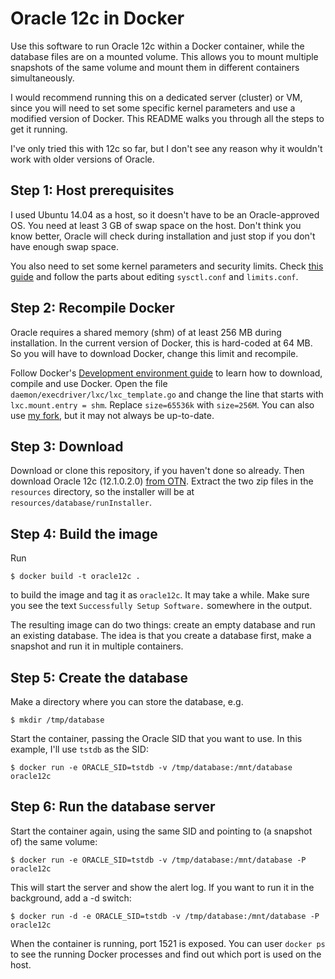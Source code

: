 Oracle 12c in Docker
====================

Use this software to run Oracle 12c within a Docker container, while the
database files are on a mounted volume. This allows you to mount multiple
snapshots of the same volume and mount them in different containers
simultaneously.

I would recommend running this on a dedicated server (cluster) or VM,
since you will need to set some specific kernel parameters and use a
modified version of Docker. This README walks you through all the steps
to get it running.

I've only tried this with 12c so far, but I don't see any reason why it
wouldn't work with older versions of Oracle.

## Step 1: Host prerequisites

I used Ubuntu 14.04 as a host, so it doesn't have to be an Oracle-approved
OS. You need at least 3 GB of swap space on the host. Don't think you know
better, Oracle will check during installation and just stop if you don't
have enough swap space.

You also need to set some kernel parameters and security limits. Check
[this guide](http://gemsofprogramming.wordpress.com/2013/09/19/installing-oracle-12c-on-ubuntu-12-04-64-bit-a-hard-journey-but-its-worth-it/)
and follow the parts about editing `sysctl.conf` and `limits.conf`.

## Step 2: Recompile Docker

Oracle requires a shared memory (shm) of at least 256 MB during installation.
In the current version of Docker, this is hard-coded at 64 MB. So you will
have to download Docker, change this limit and recompile.

Follow Docker's
[Development environment guide](https://docs.docker.com/contributing/devenvironment/)
to learn how to download, compile and use Docker. Open the file
`daemon/execdriver/lxc/lxc_template.go` and change the line that starts with
`lxc.mount.entry = shm`. Replace `size=65536k` with `size=256M`. You can also
use [my fork](https://github.com/rhopman/docker), but it may not always be
up-to-date.

## Step 3: Download

Download or clone this repository, if you haven't done so already. Then
download Oracle 12c (12.1.0.2.0)
[from OTN](http://www.oracle.com/technetwork/database/enterprise-edition/downloads/index.html).
Extract the two zip files in the `resources` directory, so the installer will
be at `resources/database/runInstaller`.

## Step 4: Build the image

Run

```
$ docker build -t oracle12c .
```

to build the image and tag it as `oracle12c`.
It may take a while. Make sure you see the text `Successfully Setup Software.`
somewhere in the output.

The resulting image can do two things: create an empty database and run an
existing database. The idea is that you create a database first, make a snapshot
and run it in multiple containers.

## Step 5: Create the database

Make a directory where you can store the database, e.g.

```
$ mkdir /tmp/database
```

Start the container, passing the Oracle SID that you want to use. In this example,
I'll use `tstdb` as the SID:

```
$ docker run -e ORACLE_SID=tstdb -v /tmp/database:/mnt/database oracle12c
```

## Step 6: Run the database server

Start the container again, using the same SID and pointing to (a snapshot of) the
same volume:

```
$ docker run -e ORACLE_SID=tstdb -v /tmp/database:/mnt/database -P oracle12c
```

This will start the server and show the alert log. If you want to run it in the
background, add a -d switch:

```
$ docker run -d -e ORACLE_SID=tstdb -v /tmp/database:/mnt/database -P oracle12c
```

When the container is running, port 1521 is exposed. You can user `docker ps` to
see the running Docker processes and find out which port is used on the host.